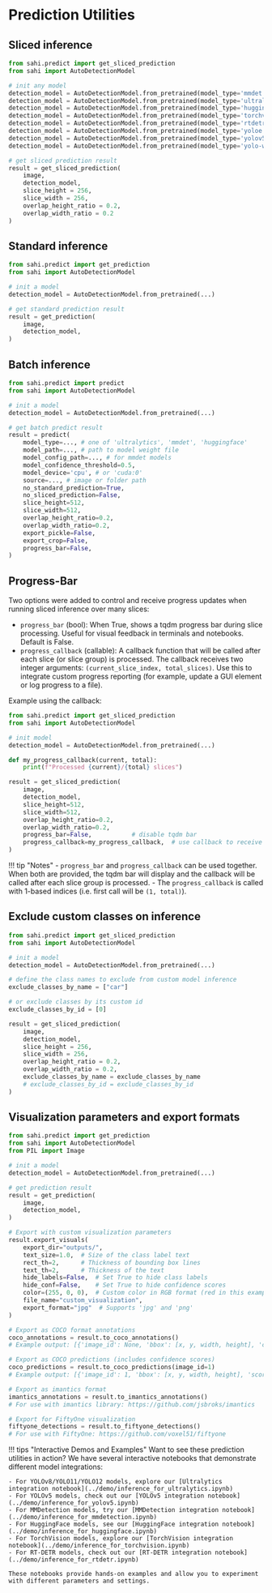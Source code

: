 # Prediction Utilities

## Sliced inference

```python
from sahi.predict import get_sliced_prediction
from sahi import AutoDetectionModel

# init any model
detection_model = AutoDetectionModel.from_pretrained(model_type='mmdet',...) # for MMDetection models
detection_model = AutoDetectionModel.from_pretrained(model_type='ultralytics',...) # for YOLOv8/YOLO11/YOLO12 models
detection_model = AutoDetectionModel.from_pretrained(model_type='huggingface',...) # for HuggingFace detection models
detection_model = AutoDetectionModel.from_pretrained(model_type='torchvision',...) # for Torchvision detection models
detection_model = AutoDetectionModel.from_pretrained(model_type='rtdetr',...) # for RT-DETR models
detection_model = AutoDetectionModel.from_pretrained(model_type='yoloe',...) # for YOLOE models
detection_model = AutoDetectionModel.from_pretrained(model_type='yolov5',...) # for YOLOv5 models
detection_model = AutoDetectionModel.from_pretrained(model_type='yolo-world',...) # for YOLOWorld models

# get sliced prediction result
result = get_sliced_prediction(
    image,
    detection_model,
    slice_height = 256,
    slice_width = 256,
    overlap_height_ratio = 0.2,
    overlap_width_ratio = 0.2
)

```

## Standard inference

```python
from sahi.predict import get_prediction
from sahi import AutoDetectionModel

# init a model
detection_model = AutoDetectionModel.from_pretrained(...)

# get standard prediction result
result = get_prediction(
    image,
    detection_model,
)

```

## Batch inference

```python
from sahi.predict import predict
from sahi import AutoDetectionModel

# init a model
detection_model = AutoDetectionModel.from_pretrained(...)

# get batch predict result
result = predict(
    model_type=..., # one of 'ultralytics', 'mmdet', 'huggingface'
    model_path=..., # path to model weight file
    model_config_path=..., # for mmdet models
    model_confidence_threshold=0.5,
    model_device='cpu', # or 'cuda:0'
    source=..., # image or folder path
    no_standard_prediction=True,
    no_sliced_prediction=False,
    slice_height=512,
    slice_width=512,
    overlap_height_ratio=0.2,
    overlap_width_ratio=0.2,
    export_pickle=False,
    export_crop=False,
    progress_bar=False,
)
```

## Progress-Bar

Two options were added to control and receive progress
updates when running sliced inference over many slices:

- `progress_bar` (bool): When True, shows a tqdm progress bar during slice processing. Useful for visual feedback in terminals and notebooks. Default is False.
- `progress_callback` (callable): A callback function that will be called after each slice (or slice group) is processed. The callback receives two integer arguments: `(current_slice_index, total_slices)`. Use this to integrate custom progress reporting (for example, update a GUI element or log progress to a file).

Example using the callback:

```python
from sahi.predict import get_sliced_prediction
from sahi import AutoDetectionModel

# init model
detection_model = AutoDetectionModel.from_pretrained(...)

def my_progress_callback(current, total):
    print(f"Processed {current}/{total} slices")

result = get_sliced_prediction(
    image,
    detection_model,
    slice_height=512,
    slice_width=512,
    overlap_height_ratio=0.2,
    overlap_width_ratio=0.2,
    progress_bar=False,           # disable tqdm bar
    progress_callback=my_progress_callback,  # use callback to receive updates
)
```

!!! tip "Notes"
    - `progress_bar` and `progress_callback` can be used together. When both are provided, the tqdm bar will display and the callback will be called after each slice group is processed.
    - The `progress_callback` is called with 1-based indices (i.e. first call will be `(1, total)`).

## Exclude custom classes on inference

```python
from sahi.predict import get_sliced_prediction
from sahi import AutoDetectionModel

# init a model
detection_model = AutoDetectionModel.from_pretrained(...)

# define the class names to exclude from custom model inference
exclude_classes_by_name = ["car"]

# or exclude classes by its custom id
exclude_classes_by_id = [0]

result = get_sliced_prediction(
    image,
    detection_model,
    slice_height = 256,
    slice_width = 256,
    overlap_height_ratio = 0.2,
    overlap_width_ratio = 0.2,
    exclude_classes_by_name = exclude_classes_by_name
    # exclude_classes_by_id = exclude_classes_by_id
)

```

## Visualization parameters and export formats

```python
from sahi.predict import get_prediction
from sahi import AutoDetectionModel
from PIL import Image

# init a model
detection_model = AutoDetectionModel.from_pretrained(...)

# get prediction result
result = get_prediction(
    image,
    detection_model,
)

# Export with custom visualization parameters
result.export_visuals(
    export_dir="outputs/",
    text_size=1.0,  # Size of the class label text
    rect_th=2,      # Thickness of bounding box lines
    text_th=2,      # Thickness of the text
    hide_labels=False,  # Set True to hide class labels
    hide_conf=False,    # Set True to hide confidence scores
    color=(255, 0, 0),  # Custom color in RGB format (red in this example)
    file_name="custom_visualization",
    export_format="jpg"  # Supports 'jpg' and 'png'
)

# Export as COCO format annotations
coco_annotations = result.to_coco_annotations()
# Example output: [{'image_id': None, 'bbox': [x, y, width, height], 'category_id': 0, 'area': width*height, ...}]

# Export as COCO predictions (includes confidence scores)
coco_predictions = result.to_coco_predictions(image_id=1)
# Example output: [{'image_id': 1, 'bbox': [x, y, width, height], 'score': 0.98, 'category_id': 0, ...}]

# Export as imantics format
imantics_annotations = result.to_imantics_annotations()
# For use with imantics library: https://github.com/jsbroks/imantics

# Export for FiftyOne visualization
fiftyone_detections = result.to_fiftyone_detections()
# For use with FiftyOne: https://github.com/voxel51/fiftyone
```

!!! tips "Interactive Demos and Examples"
    Want to see these prediction utilities in action? We have several interactive notebooks that demonstrate different model integrations:

    - For YOLOv8/YOLO11/YOLO12 models, explore our [Ultralytics integration notebook](../demo/inference_for_ultralytics.ipynb)
    - For YOLOv5 models, check out our [YOLOv5 integration notebook](../demo/inference_for_yolov5.ipynb)
    - For MMDetection models, try our [MMDetection integration notebook](../demo/inference_for_mmdetection.ipynb)
    - For HuggingFace models, see our [HuggingFace integration notebook](../demo/inference_for_huggingface.ipynb)
    - For TorchVision models, explore our [TorchVision integration notebook](../demo/inference_for_torchvision.ipynb)
    - For RT-DETR models, check out our [RT-DETR integration notebook](../demo/inference_for_rtdetr.ipynb)

    These notebooks provide hands-on examples and allow you to experiment with different parameters and settings.
